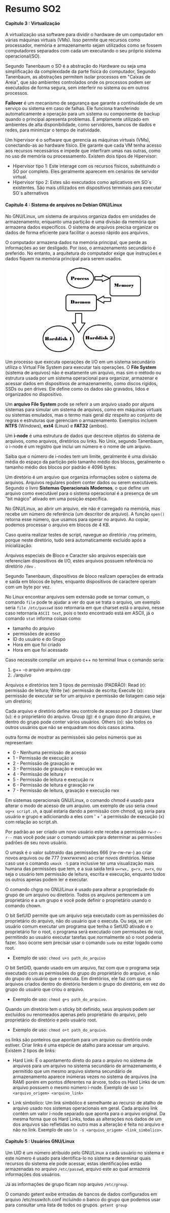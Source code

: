 # Resumo SO2

#### Capitulo 3 : Virtualização

A virtualização usa software para dividir o hardware de um computador em várias máquinas virtuais (VMs). Isso permite que recursos como processador, memória e armazenamento sejam utilizados como se fossem computadores separados com cada um executando o seu próprio sistema operacional(SO).

Segundo Tanenbaum o SO é a abstração do Hardware ou seja uma simplificação da complexidade da parte física do computador, Segundo Tanenbaum, as abstrações permitem isolar processos em "Caixas de Areia", que são ambientes controlados onde os processos podem ser executados de forma segura, sem interferir no sistema ou em outros processos.

**Failover** é um mecanismo de segurança que garante a continuidade de um serviço ou sistema em caso de falhas. Ele funciona transferindo automaticamente a operação para um sistema ou componente de backup quando o principal apresenta problemas. É amplamente utilizado em ambientes de alta disponibilidade, como servidores, bancos de dados e redes, para minimizar o tempo de inatividade.

Um hipervisor é o software que gerencia as máquinas virtuais (VMs), conectando-as ao hardware físico. Ele garante que cada VM tenha acesso aos recursos necessários e impede que interfiram umas nas outras, como no uso de memória ou processamento. Existem dois tipos de Hipervisor:
- Hipervisor tipo 1: Este interage com os recursos fisicos, substituindo o SO por completo. Eles geralmente aparecem em cenários de servidor virtual.
- Hipervisor tipo 2: Estes são executados como aplicativos em SO`s existentes. São mais utilizados em dispositivos terminais para executar SO´s alternativos

#### Capitulo 4 : Sistema de arquivos no Debian GNU/Linux

No GNU/Linux, um sistema de arquivos organiza dados em unidades de armazenamento, enquanto uma partição é uma divisão da memória que armazena dados específicos. O sistema de arquivos precisa organizar os dados de forma eficiente para facilitar o acesso rápido aos arquivos.

O computador armazena dados na memória principal, que perde as informações ao ser desligado. Por isso, o armazenamento secundário é preferido. No entanto, a arquitetura do computador exige que instruções e dados fiquem na memória principal para serem usados.

![Daemon](./Daemon.PNG)

Um processo que executa operações de I/O em um sistema secundário utiliza o Virtual File System para executar tais operações.
O **File System** (sistema de arquivos) não é exatamente um arquivo, mas sim o método ou estrutura usada por um sistema operacional para organizar, armazenar e acessar dados em dispositivos de armazenamento, como discos rígidos, SSDs ou pen drives. Ele define como os dados são gravados, lidos e organizados no dispositivo.

Um **arquivo File System** pode se referir a um arquivo usado por alguns sistemas para simular um sistema de arquivos, como em máquinas virtuais ou sistemas emulados, mas o termo mais geral diz respeito ao conjunto de regras e estruturas que gerenciam o armazenamento. Exemplos incluem **NTFS** (Windows), **ext4** (Linux) e **FAT32** (ambos).

Um **i-node** é uma estrutura de dados que descreve objetos do sistema de arquivos, como arquivos, diretórios ou links. No Unix, segundo Tanenbaum, o i-node é um registro que inclui um número e o nome de um arquivo.

Saiba que o número de i-nodes tem um limite, geralmente é uma divisão média do espaço da partição pelo tamanho médio dos blocos, geralmente o tamanho médio dos blocos por padrão é 4096 bytes.

Um diretório é um arquivo que organiza informações sobre o sistema de arquivos. Arquivos regulares podem conter dados ou serem executáveis. Segundo o livro **Sistemas Operacionais Modernos**, o que define um arquivo como executável para o sistema operacional é a presença de um "bit mágico" ativado em uma posição específica.

No GNU/Linux, ao abrir um arquivo, ele não é carregado na memória, mas recebe um número de referência (um descritor de arquivo). A função `open()` retorna esse número, que usamos para operar no arquivo. Ao copiar, podemos processar o arquivo em blocos de 4 KB.

Caso queira realizar testes de script, navegue ao diretório `/tmp` primeiro, porque neste diretório, tudo será automaticamente excluido após a inicialização.

Arquivos especiais de Bloco e Caracter são arquivos especiais que referenciam dispositivos de I/O, estes arquivos possuem referência no diretório `/dev` .

Segundo Tanenbaum, dispositivos de bloco realizam operações de entrada e saída em blocos de bytes, enquanto dispositivos de caractere operam com um byte por vez.

No Linux encontrar arquivos sem extensão pode se tornar comum, o comando `file` pode te ajudar a ver do que se trata o arquivo, um exemplo seria `file /etc/passwd` isso retornaria em que charset está o arquivo, nesse caso retornaria `ASCII text`, pois o texto encontrado está em ASCII, já o comando `stat` informa coisas como:
- tamanho do arquivo
- permissões de acesso
- ID do usuário e do Grupo
- Hora em que foi criado
- Hora em que foi acessado

Caso necessite compilar um arquivo c++ no terminal linux o comando seria:
1. g++ -o arquivo arquivo.cpp
2.  ./arquivo

Arquivos e diretórios tem 3 tipos de permissão (PADRÃO):
Read (r): permissão de leitura;
Write (w): permissão de escrita;
Execute (x): permissão de executar se for um arquivo e permissão de listagem caso seja um diretório;

Cada arquivo e diretório define seu controle de acesso por 3 classes:
User (u): é o proprietário do arquivo.
Group (g): é o grupo dono do arquivo, e dentro do grupo pode conter vários usuários.
Others (o): são todos os outros usuários que não se enquadram nos dois casos acima.

outra forma de mostrar as permissões são pelos números que as representam:
- 0 - Nenhuma permissão de acesso	
- 1 - Permissão de execução				x
- 2 - Permissão de gravação				w
- 3 - Permissão de gravação e execução		wx
- 4 - Permissão de leitura				r
- 5 - Permissão de leitura e execução			rx
- 6 - Permissão de leitura e gravação			rw
- 7 - Permissão de leitura, gravação e execução	rwx

Em sistemas operacionais GNU/Linux, o comando chmod é usado para alterar o modo de acesso de um arquivo.
um exemplo de uso seria `chmod ug+x script.sh`, a qual estaria dando a permissão com chmod, ug seria para usuário e grupo e adicionando a eles com ' + ' a permissão de execução (x) com relação ao script.sh.

Por padrão ao ser criado um novo usuário este recebe a permissão `rw-r--r--` mas você pode usar o comando umask para determinar as permissões padrões de seu novo usuário.

O umask é o valor subtraído das permissões 666 (rw-rw-rw-) ao criar novos arquivos ou de 777 (rwxrwxrwx) ao criar novos diretórios. Nesse caso use o comando `umask -S` para inclusive ter uma visualização mais humana das permissões que tem, e a sua saida terá `u=rwx, g=rx, o=rx`, ou seja o usuário tem permissão de leitura, escrita e execução, enquanto todos os outros apenas podem ler e executar.

O comando chgrp no GNU/Linux é usado para alterar a propriedade do grupo de um arquivo ou diretório. Todos os arquivos pertencem a um proprietário e a um grupo e você pode definir o proprietário usando o comando chown.

O bit SetUID permite que um arquivo seja executado com as permissões do proprietário do arquivo, não do usuário que o executa. Ou seja, se um usuário comum executar um programa que tenha o SetUID ativado e o proprietário for o root, o programa será executado com permissões de root, permitindo ao usuário executar tarefas que normalmente só o root poderia fazer. Isso ocorre sem precisar usar o comando `sudo` ou estar logado como root.
- Exemplo de uso: ```chmod u+s path_do_arquivo```

O bit SetGID, quando usado em um arquivo, faz com que o programa seja executado com as permissões do grupo do proprietário do arquivo, e não do grupo do usuário que o executa. Em diretórios, ele faz com que os arquivos criados dentro do diretório herdem o grupo do diretório, em vez do grupo do usuário que criou o arquivo.
- Exemplo de uso: ```chmod g+s path_do_arquivo```.

Quando um diretório tem o sticky bit definido, seus arquivos podem ser excluídos ou renomeados apenas pelo proprietário do arquivo, pelo proprietário do diretório e pelo usuário root.
- Exemplo de uso: ```chmod o+t path_do_arquivo```.

os links são ponteiros que apontam para um arquivo ou diretório onde estiver. Criar links é uma espécie de atalho para acessar um arquivo. Existem 2 tipos de links:
- Hard Link: É o apontamento direto do para o arquivo no sistema de arquivos para um arquivo no sistema secundário de armazenamento, é permitido que um mesmo arquivo sistema secundário de armazenamento aparece inúmeras vezes no sistema de arquivos (na RAM) porém em pontos diferentes na árvore, todos os Hard Links de um arquivo possuem o mesmo número i-node. Exemplo de uso `ln <arquivo_origem> <arquivo_link>`

- Link simbolico: Um link simbólico é semelhante ao recurso de atalho de arquivo usado nos sistemas operacionais em geral. Cada arquivo link contém um valor i-node separado que aponta para o arquivo original. Da mesma forma que os Hard Links, todas as alterações nos dados de um dos arquivos são refletidas no outro mas a alteração é feita no arquivo e não no link.
Exemplo de uso `ln -s <arquivo_origem> <link_simbolico>`.

#### Capitulo 5 : Usuários GNU/Linux

Um UID é um número atribuído pelo GNU/Linux a cada usuário no sistema e este número é usado para identifica-lo no sistema e determinar quais recursos do sistema ele pode acessar, estas identificações estão armazenadas no arquivo `/etc/passwd`, arquivo este ao qual armazena informações dos usuários.

Já as informações de grupo ficam nop arquivo `/etc/group`.

O comando getent exibe entradas de bancos de dados configurados em arquivo /etc/nsswitch.conf incluindo o banco do grupo que podemos usar para consultar uma lista de todos os grupos. `getent group`
